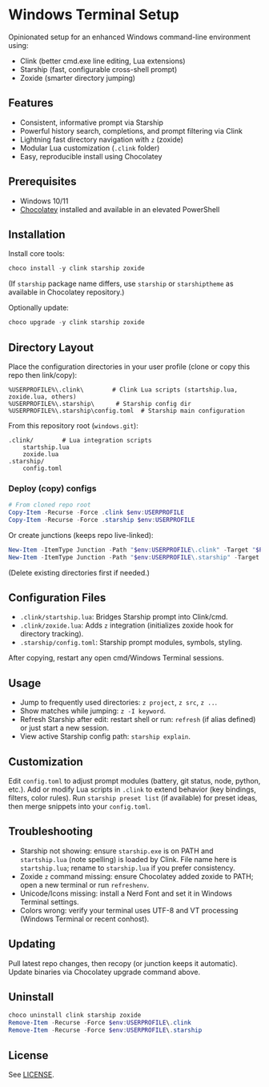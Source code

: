 # Windows Terminal Setup

Opinionated setup for an enhanced Windows command-line environment using:
- Clink (better cmd.exe line editing, Lua extensions)
- Starship (fast, configurable cross-shell prompt)
- Zoxide (smarter directory jumping)

## Features
- Consistent, informative prompt via Starship
- Powerful history search, completions, and prompt filtering via Clink
- Lightning fast directory navigation with `z` (zoxide)
- Modular Lua customization (`.clink` folder)
- Easy, reproducible install using Chocolatey

## Prerequisites
- Windows 10/11
- [Chocolatey](https://chocolatey.org/install) installed and available in an elevated PowerShell

## Installation
Install core tools:
```powershell
choco install -y clink starship zoxide
```
(If `starship` package name differs, use `starship` or `starshiptheme` as available in Chocolatey repository.)

Optionally update:
```powershell
choco upgrade -y clink starship zoxide
```

## Directory Layout
Place the configuration directories in your user profile (clone or copy this repo then link/copy):
```
%USERPROFILE%\.clink\        # Clink Lua scripts (startship.lua, zoxide.lua, others)
%USERPROFILE%\.starship\      # Starship config dir
%USERPROFILE%\.starship\config.toml  # Starship main configuration
```
From this repository root (`windows.git`):
```
.clink/        # Lua integration scripts
    startship.lua
    zoxide.lua
.starship/
    config.toml
```

### Deploy (copy) configs
```powershell
# From cloned repo root
Copy-Item -Recurse -Force .clink $env:USERPROFILE
Copy-Item -Recurse -Force .starship $env:USERPROFILE
```
Or create junctions (keeps repo live-linked):
```powershell
New-Item -ItemType Junction -Path "$env:USERPROFILE\.clink" -Target "$PWD\.clink"
New-Item -ItemType Junction -Path "$env:USERPROFILE\.starship" -Target "$PWD\.starship"
```
(Delete existing directories first if needed.)

## Configuration Files
- `.clink/startship.lua`: Bridges Starship prompt into Clink/cmd.
- `.clink/zoxide.lua`: Adds `z` integration (initializes zoxide hook for directory tracking).
- `.starship/config.toml`: Starship prompt modules, symbols, styling.

After copying, restart any open cmd/Windows Terminal sessions.

## Usage
- Jump to frequently used directories: `z project`, `z src`, `z ..`.
- Show matches while jumping: `z -I keyword`.
- Refresh Starship after edit: restart shell or run: `refresh` (if alias defined) or just start a new session.
- View active Starship config path: `starship explain`.

## Customization
Edit `config.toml` to adjust prompt modules (battery, git status, node, python, etc.).
Add or modify Lua scripts in `.clink` to extend behavior (key bindings, filters, color rules).
Run `starship preset list` (if available) for preset ideas, then merge snippets into your `config.toml`.

## Troubleshooting
- Starship not showing: ensure `starship.exe` is on PATH and `startship.lua` (note spelling) is loaded by Clink. File name here is `startship.lua`; rename to `starship.lua` if you prefer consistency.
- Zoxide `z` command missing: ensure Chocolatey added zoxide to PATH; open a new terminal or run `refreshenv`.
- Unicode/Icons missing: install a Nerd Font and set it in Windows Terminal settings.
- Colors wrong: verify your terminal uses UTF-8 and VT processing (Windows Terminal or recent conhost).

## Updating
Pull latest repo changes, then recopy (or junction keeps it automatic). Update binaries via Chocolatey upgrade command above.

## Uninstall
```powershell
choco uninstall clink starship zoxide
Remove-Item -Recurse -Force $env:USERPROFILE\.clink
Remove-Item -Recurse -Force $env:USERPROFILE\.starship
```

## License
See [LICENSE](LICENSE).

